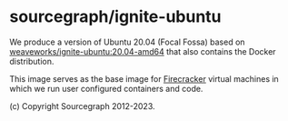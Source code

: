# sourcegraph/ignite-ubuntu

We produce a version of Ubuntu 20.04 (Focal Fossa) based on [weaveworks/ignite-ubuntu:20.04-amd64](https://github.com/weaveworks/ignite/blob/46bdd5d48425c4245fbe895e7da3621f491c3660/images/ubuntu/Dockerfile) that also contains the Docker distribution.

This image serves as the base image for [Firecracker](https://github.com/firecracker-microvm/firecracker) virtual machines in which we run user configured containers and code.

(c) Copyright Sourcegraph 2012-2023.